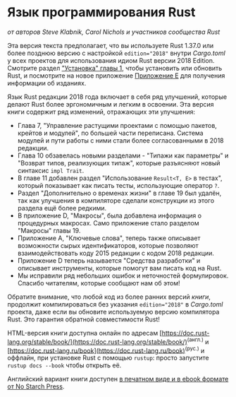 # Язык программирования Rust

*от авторов Steve Klabnik, Carol Nichols и участников сообщества Rust*

Эта версия текста предполагает, что вы используете Rust 1.37.0 или более позднюю версию с настройкой `edition="2018"` внутри *Cargo.toml* у всех проектов для использования идиом Rust версии 2018 Edition. Смотрите раздел ["Установка" главы 1]<comment></comment>, чтобы установить или обновить Rust, и посмотрите на новое приложение  [Приложение E]<comment></comment> для получения информации об изданиях.

Язык Rust редакции 2018 года включает в себя ряд улучшений, которые делают Rust более эргономичным и легким в освоении. Эта версия книги содержит ряд изменений, отражающих эти улучшения:

- Глава 7, "Управление растущими проектами с помощью пакетов, крейтов и модулей", по большей части переписана. Система модулей и пути работы с ними стали более согласованными в 2018 редакции.
- Глава 10 обзавелась новыми разделами - "Типажи как параметры" и "Возврат типов, реализующих типаж", которые разъясняют новый синтаксис `impl Trait`.
- В главе 11 добавлен раздел "Использование `Result<T, E>` в тестах", который показывает как писать тесты, использующие оператор `?`.
- Раздел "Дополнительно о временах жизни" в главе 19 был удалён, так как улучшения в компиляторе сделали конструкции из этого раздела ещё более редкими.
- В приложение D, "Макросы", была добавлена информация о процедурных макросах. Само приложение стало разделом "Макросы" главы 19.
- Приложение А, "Ключевые слова", теперь также описывает возможности сырых идентификаторов, которые позволяют взаимодействовать коду 2015 редакции с кодом 2018 редакции.
- Приложение D теперь называется "Средства разработки" и описывает инструменты, которые помогут вам писать код на Rust.
- Мы исправили ряд небольших ошибок и неточностей формулировок. Спасибо читателям, которые сообщают нам об этом!

Обратите внимание, что любой код из более ранних версий *книги*, продолжит компилироваться без указания `edition="2018"` в *Cargo.toml* проекта, даже если вы обновите используемую версию компилятора Rust. Это гарантия обратной совместимости Rust!

HTML-версия книги доступна онлайн по адресам [https://doc.rust-lang.org/stable/book/](https://doc.rust-lang.org/stable/book/)<sup>(англ.)</sup> и [https://doc.rust-lang.ru/book](https://doc.rust-lang.ru/book)<sup>(рус.)</sup> и оффлайн, при установке Rust с помощью `rustup`: просто запустите `rustup docs --book` чтобы открыть её.

Английский вариант книги доступен [в печатном виде и в ebook формате от No Starch Press](appendix-05-editions.html).


["Установка" главы 1]: ch01-01-installation.html
[Приложение E]: appendix-05-editions.html